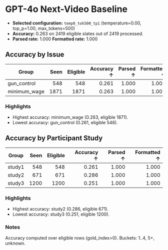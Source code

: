 # GPT-4o Next-Video Baseline

- **Selected configuration:** `temp0_tok500_tp1` (temperature=0.00, top_p=1.00, max_tokens=500)
- **Accuracy:** 0.263 on 2419 eligible slates out of 2419 processed.
- **Parsed rate:** 1.000  **Formatted rate:** 1.000

## Accuracy by Issue

| Group | Seen | Eligible | Accuracy ↑ | Parsed ↑ | Formatted ↑ |
| --- | ---: | ---: | ---: | ---: | ---: |
| gun_control | 548 | 548 | 0.261 | 1.000 | 1.000 |
| minimum_wage | 1871 | 1871 | 0.263 | 1.000 | 1.000 |

### Highlights

- Highest accuracy: minimum_wage (0.263, eligible 1871).
- Lowest accuracy: gun_control (0.261, eligible 548).

## Accuracy by Participant Study

| Group | Seen | Eligible | Accuracy ↑ | Parsed ↑ | Formatted ↑ |
| --- | ---: | ---: | ---: | ---: | ---: |
| study1 | 548 | 548 | 0.261 | 1.000 | 1.000 |
| study2 | 671 | 671 | 0.286 | 1.000 | 1.000 |
| study3 | 1200 | 1200 | 0.251 | 1.000 | 1.000 |

### Highlights

- Highest accuracy: study2 (0.286, eligible 671).
- Lowest accuracy: study3 (0.251, eligible 1200).

### Notes

Accuracy computed over eligible rows (gold_index>0). Buckets: 1..4, 5+, unknown.
